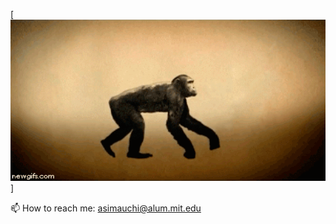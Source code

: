 [![Human Evolution Gif](https://github.com/asimauchi/asimauchi/raw/master/human_evolution.gif)]


📫 How to reach me: asimauchi@alum.mit.edu

<!--
**asimauchi/asimauchi** is a ✨ _special_ ✨ repository because its `README.md` (this file) appears on your GitHub profile.

Here are some ideas to get you started:

- 🔭 I’m currently working on ...
- 🌱 I’m currently learning ...
- 👯 I’m looking to collaborate on ...
- 🤔 I’m looking for help with ...
- 💬 Ask me about ...
- 
- 😄 Pronouns: ...
- ⚡ Fun fact: ...
-->

